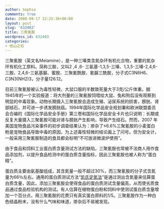 ```yaml
---
author: Sophia
comments: true
date: 2008-09-17 12:25:36+00:00
layout: post
slug: '632403'
title: 三聚氰胺
wordpress_id: 632403
categories:
- 他山之石
---
```


三聚氰胺（英文名Melamine），是一种三嗪类含氮杂环有机化合物，重要的氮杂环有机化工原料。简称三胺，又叫2 ,4 ,6- 三氨基-1,3,5-三嗪、1,3,5-三嗪-2,4,6-三胺、2,4,6-三氨基脲、蜜胺、三聚氰酰胺、氰脲三酰胺，分子式C3N6H6、C3N3(NH2)3，分子量126.12。

目前三聚氰胺被认为毒性轻微，大鼠口服的半数致死量大于3克/公斤体重。据1945年的一个实验报道：将大剂量的三聚氰胺饲喂给大鼠、兔和狗后没有观察到明显的中毒现象。动物长期摄入三聚氰胺会造成生殖、泌尿系统的损害，膀胱、肾部结石，并可进一步诱发膀胱癌。1994年国际化学品安全规划署和欧洲联盟委员会合编的《国际化学品安全手册》第三卷和国际化学品安全卡片也只说明：长期或反复大量摄入三聚氰胺可能对肾与膀胱产生影响，导致产生结石。然而，2007 年美国宠物食品污染事件的初步调查结果认为：掺杂了≤6.6%三聚氰胺的小麦蛋白粉是宠物食品导致中毒的原因，为上述毒性轻微的结论画上了问号。但为安全计，一般采用三聚氰胺制造的食具都会标明“不可放进微波炉使用”。 

由于食品和饲料工业蛋白质含量测试方法的缺陷，三聚氰胺也常被不法商人用作食品添加剂，以提升食品检测中的蛋白质含量指标，因此三聚氰胺也被人称为“蛋白精”。

蛋白质主要由氨基酸组成，其含氮量一般不超过30%，而三聚氰胺的分子式含氮量为66％左右。通用的蛋白质测试方法“[凯氏定氮法](http://baike.baidu.com/view/606854.htm)”是通过测出含氮量来估算蛋白质含量，因此，添加三聚氰胺会使得食品的蛋白质测试含量偏高，从而使劣质食品通过食品检验机构的测试。有人估算在植物蛋白粉和饲料中使测试蛋白质含量增加一个百分点，用三聚氰胺的花费只有真实蛋白原料的1/5。三聚氰胺作为一种白色结晶粉末，没有什么气味和味道，掺杂后不易被发现。
